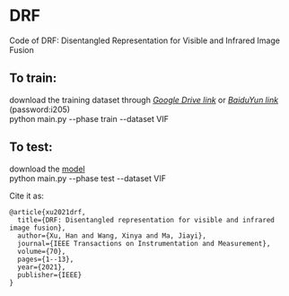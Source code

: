 # DRF
Code of DRF: Disentangled Representation for Visible and Infrared Image Fusion

## To train:
download the training dataset through [*Google Drive link*](https://drive.google.com/file/d/1nqXvUpcrQVUS6h13aVAo2eBpa7EoCl-3/view?usp=sharing) or [*BaiduYun link*](https://pan.baidu.com/s/1IooSMDDgz8-SeMG7rj--2w) (password:i205)<br>
python main.py --phase train --dataset VIF

## To test:
download the [model](https://drive.google.com/drive/folders/1iWnQwrNvariIkzRDEc-wWygTgeT3mv9F?usp=sharing)<br>
python main.py --phase test --dataset VIF

Cite it as:
```
@article{xu2021drf,
  title={DRF: Disentangled representation for visible and infrared image fusion},
  author={Xu, Han and Wang, Xinya and Ma, Jiayi},
  journal={IEEE Transactions on Instrumentation and Measurement},
  volume={70},
  pages={1--13},
  year={2021},
  publisher={IEEE}
}
```
